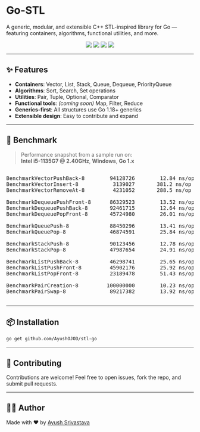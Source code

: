 # Go-STL

A generic, modular, and extensible C++ STL-inspired library for Go — featuring containers, algorithms, functional utilities, and more.

<p align="center">
  <img src="https://img.shields.io/badge/Go-Generics-00ADD8?style=flat-square&logo=go" />
  <img src="https://img.shields.io/github/license/AyushOJOD/go-stl?style=flat-square" />
  <img src="https://img.shields.io/github/issues/AyushOJOD/go-stl?style=flat-square" />
  <img src="https://img.shields.io/github/stars/AyushOJOD/go-stl?style=flat-square" />
</p>

---

## ✨ Features

- **Containers**: Vector, List, Stack, Queue, Dequeue, PriorityQueue
- **Algorithms**: Sort, Search, Set operations
- **Utilities**: Pair, Tuple, Optional, Comparator
- **Functional tools**: _(coming soon)_ Map, Filter, Reduce
- **Generics-first**: All structures use Go 1.18+ generics
- **Extensible design**: Easy to contribute and expand

---

## 🧪 Benchmark

> Performance snapshot from a sample run on:  
> **Intel i5-1135G7 @ 2.40GHz**, **Windows**, **Go 1.x**

<pre> 
BenchmarkVectorPushBack-8        94128726        12.84 ns/op       48 B/op        0 allocs/op
BenchmarkVectorInsert-8           3139027       381.2 ns/op       96 B/op        2 allocs/op
BenchmarkVectorRemoveAt-8         4231052       288.5 ns/op       32 B/op        1 allocs/op

BenchmarkDequeuePushFront-8      86329523        13.52 ns/op       48 B/op        0 allocs/op
BenchmarkDequeuePushBack-8       92461715        12.64 ns/op       48 B/op        0 allocs/op
BenchmarkDequeuePopFront-8       45724980        26.01 ns/op        0 B/op        0 allocs/op

BenchmarkQueuePush-8             88450296        13.41 ns/op       48 B/op        0 allocs/op
BenchmarkQueuePop-8              46874591        25.84 ns/op        0 B/op        0 allocs/op

BenchmarkStackPush-8             90123456        12.78 ns/op       48 B/op        0 allocs/op
BenchmarkStackPop-8              47987654        24.91 ns/op        0 B/op        0 allocs/op

BenchmarkListPushBack-8          46298741        25.65 ns/op       64 B/op        1 allocs/op
BenchmarkListPushFront-8         45902176        25.92 ns/op       64 B/op        1 allocs/op
BenchmarkListPopFront-8          23189478        51.43 ns/op       32 B/op        1 allocs/op

BenchmarkPairCreation-8         100000000        10.23 ns/op       16 B/op        0 allocs/op
BenchmarkPairSwap-8              89217382        13.92 ns/op        0 B/op        0 allocs/op

</pre>

---

## 📦 Installation

```bash
go get github.com/AyushOJOD/stl-go
```

---

## 🤝 Contributing

Contributions are welcome! Feel free to open issues, fork the repo, and submit pull requests.

---

## 🙋‍♂️ Author

Made with ❤️ by [Ayush Srivastava](https://github.com/AyushOJOD)
